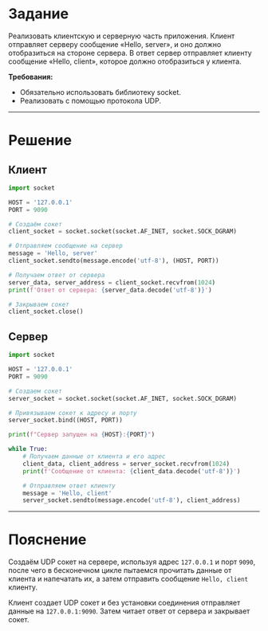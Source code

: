 # Задание
Реализовать клиентскую и серверную часть приложения. Клиент отправляет серверу сообщение «Hello, server», и оно должно
отобразиться на стороне сервера. В ответ сервер отправляет клиенту сообщение «Hello, client», которое должно
отобразиться у клиента.

**Требования:**

 - Обязательно использовать библиотеку socket.
 - Реализовать с помощью протокола UDP.
 
***

# Решение

## Клиент

```python
import socket

HOST = '127.0.0.1'
PORT = 9090

# Создаём сокет
client_socket = socket.socket(socket.AF_INET, socket.SOCK_DGRAM)

# Отправляем сообщение на сервер
message = 'Hello, server'
client_socket.sendto(message.encode('utf-8'), (HOST, PORT))

# Получаем ответ от сервера
server_data, server_address = client_socket.recvfrom(1024)
print(f'Ответ от сервера: {server_data.decode('utf-8')}')

# Закрываем сокет
client_socket.close()
```

## Сервер

```python
import socket

HOST = '127.0.0.1'
PORT = 9090

# Создаем сокет
server_socket = socket.socket(socket.AF_INET, socket.SOCK_DGRAM)

# Привязываем сокет к адресу и порту
server_socket.bind((HOST, PORT))

print(f"Сервер запущен на {HOST}:{PORT}")

while True:
    # Получаем данные от клиента и его адрес
    client_data, client_address = server_socket.recvfrom(1024)
    print(f'Сообщение от клиента: {client_data.decode('utf-8')}')

    # Отправляем ответ клиенту
    message = 'Hello, client'
    server_socket.sendto(message.encode('utf-8'), client_address)
```

***

# Пояснение

Создаём UDP сокет на сервере, используя адрес `127.0.0.1` и порт `9090`, после чего в бесконечном цикле пытаемся прочитать данные от
клиента и напечатать их, а затем отправить сообщение `Hello, client` клиенту.

Клиент создает UDP сокет и без установки соединения отправляет данные на `127.0.0.1:9090`. Затем читает ответ от сервера и закрывает сокет.
